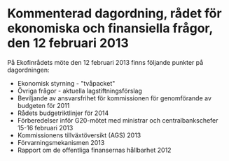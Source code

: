 # Kommenterad dagordning, rådet för ekonomiska och finansiella frågor, den 12 februari 2013

På Ekofinrådets möte den 12 februari 2013 finns följande punkter på dagordningen:

* Ekonomisk styrning - "tvåpacket"
* Övriga frågor - aktuella lagstiftningsförslag
* Beviljande av ansvarsfrihet för kommissionen för genomförande av budgeten för 2011
* Rådets budgetriktlinjer för 2014
* Förberedelser inför G20-mötet med ministrar och centralbankschefer 15-16 februari 2013
* Kommissionens tillväxtöversikt (AGS) 2013
* Förvarningsmekanismen 2013
* Rapport om de offentliga finansernas hållbarhet 2012
